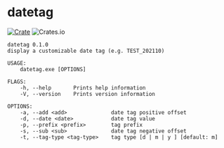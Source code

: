 # datetag
[![Crate](https://img.shields.io/crates/v/datetag)](https://crates.io/crates/datetag)
![Crates.io](https://img.shields.io/crates/l/datetag)
```
datetag 0.1.0
display a customizable date tag (e.g. TEST_202110)

USAGE:
    datetag.exe [OPTIONS]

FLAGS:
    -h, --help       Prints help information
    -V, --version    Prints version information

OPTIONS:
    -a, --add <add>              date tag positive offset
    -d, --date <date>            date tag value
    -p, --prefix <prefix>        tag prefix
    -s, --sub <sub>              date tag negative offset
    -t, --tag-type <tag-type>    tag type [d | m | y ] [default: m]
```
